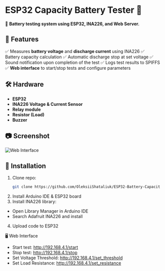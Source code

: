 # ESP32 Capacity Battery Tester 🔋  

🚀 **Battery testing system using ESP32, INA226, and Web Server.**  

## 📌 Features  
✅ Measures **battery voltage** and **discharge current** using INA226
✅ Battery capacity calculation
✅ Automatic discharge stop at set voltage
✅ Sound notification upon completion of the test
✅ Logs test results to SPIFFS  
✅ **Web interface** to start/stop tests and configure parameters  

## 🛠️ Hardware  
- **ESP32**  
- **INA226 Voltage & Current Sensor**  
- **Relay module**  
- **Resistor (Load)**  
- **Buzzer**  

## 📷 Screenshot  
![Web Interface](https://raw.githubusercontent.com/fobaty/ESP32-Battery-Tester/main/screenshot.png)

## 🚀 Installation  
1. Clone repo:  
   ```bash
   git clone https://github.com/OleksiiShataliuk/ESP32-Battery-Capacity-Tester.git
2. Install Arduino IDE & ESP32 board
3. Install INA226 library:
  - Open Library Manager in Arduino IDE
  - Search Adafruit INA226 and install
4. Upload code to ESP32

🖥️ Web Interface
- Start test: http://192.168.4.1/start
- Stop test: http://192.168.4.1/stop
- Set Voltage Threshold: http://192.168.4.1/set_threshold
- Set Load Resistance: http://192.168.4.1/set_resistance
